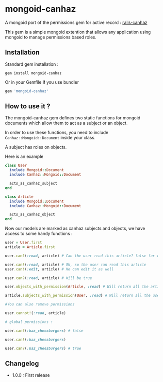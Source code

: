 mongoid-canhaz
====================

A mongoid port of the permissions gem for active record : [rails-canhaz](https://github.com/Intrepidd/rails-canhaz)

This gem is a simple mongoid extention that allows any application using mongoid to manage permissions based roles.

## Installation

Standard gem installation :

```
gem install mongoid-canhaz
```

Or in your Gemfile if you use bundler

```ruby
gem 'mongoid-canhaz'
```

## How to use it ?

The mongoid-canhaz gem defines two static functions for mongoid documents which allow them to act as a subject or an object.

In order to use these functions, you need to include ``Canhaz::Mongoid::Document`` inside your class.

A subject has roles on objects.

Here is an example

```ruby
class User
  include Mongoid::Document
  include Canhaz::Mongoid::Document

  acts_as_canhaz_subject
end

class Article
  include Mongoid::Document
  include Canhaz::Mongoid::Document

  acts_as_canhaz_object
end
```

Now our models are marked as canhaz subjects and objects, we have access to some handy functions :


```ruby
user = User.first
article = Article.first

user.can?(:read, article) # Can the user read this article? false for now

user.can!(:read, article) # Ok, so the user can read this article
user.can!(:edit, article) # He can edit it as well

user.can?(:read, article) # Will be true

user.objects_with_permission(Article, :read) # Will return all the articles w/ read permissions for this user

article.subjects_with_permission(User, :read) # Will return all the users hat are able to read this article

#You can also remove permissions

user.cannot!(:read, article)

# global permissions :

user.can?(:haz_cheezburgers) # false

user.can!(:haz_cheezburgers)

user.can?(:haz_cheezburgers) # true

```

## Changelog
* 1.0.0 : First release

